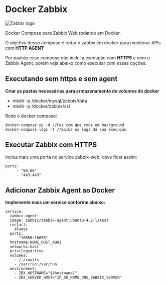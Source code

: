 # Docker Zabbix

![Zabbix logo](https://assets.zabbix.com/img/logo/zabbix_logo_500x131.png)

Docker Compose para Zabbix Web rodando em Docker. 

O objetivo desse compose é rodar o zabbix em docker para monitorar APIs com **HTTP AGENT**

Por padrão esse compose não inclui a execução com **HTTPS** e nem o Zabbix Agent, porém veja abaixo como executar com essas opções.

## Executando sem https e sem agent
**Criar as pastas necessárias para armazenamento de volumes do docker**

* mkdir -p /docker/mysql/zabbix/data
* mkdir -p /docker/zabbix/ssl

Rode o docker compose:

```
docker-compose up -d //Faz com que rode em background
docker-compose logs -f //Exibe os logs da sua execução
```
## Executar Zabbix com HTTPS

Inclua mais uma porta no service zabbix-web, deve ficar assim:

```
ports:
     - "80:80"
     - "443:443"
```

## Adicionar Zabbix Agent ao Docker

**Implemente mais um service conforme abaixo:**

```
service:
  zabbix-agent:
  image: zabbix/zabbix-agent:ubuntu-4.2-latest
  restart:
    always
  ports:
    - "10050:10050"
  hostname:NOME_HOST_AQUI
  networks:host
  privileged:true
  volumes:
    - /:/rootfs
    - /var/run:/var/run
  environment:
    - ZBX_HOSTNAME="$(hostname)"
    - ZBX_SERVER_HOST="IP_OU_NOME_DNS_ZABBIX_SERVER"
```
